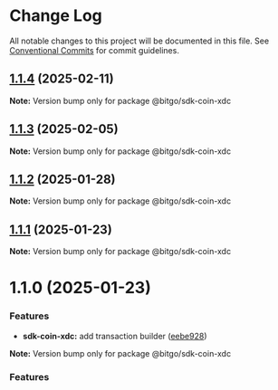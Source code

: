 # Change Log

All notable changes to this project will be documented in this file.
See [Conventional Commits](https://conventionalcommits.org) for commit guidelines.

## [1.1.4](https://github.com/BitGo/BitGoJS/compare/@bitgo/sdk-coin-xdc@1.1.3...@bitgo/sdk-coin-xdc@1.1.4) (2025-02-11)

**Note:** Version bump only for package @bitgo/sdk-coin-xdc

## [1.1.3](https://github.com/BitGo/BitGoJS/compare/@bitgo/sdk-coin-xdc@1.1.2...@bitgo/sdk-coin-xdc@1.1.3) (2025-02-05)

**Note:** Version bump only for package @bitgo/sdk-coin-xdc

## [1.1.2](https://github.com/BitGo/BitGoJS/compare/@bitgo/sdk-coin-xdc@1.1.1...@bitgo/sdk-coin-xdc@1.1.2) (2025-01-28)

**Note:** Version bump only for package @bitgo/sdk-coin-xdc

## [1.1.1](https://github.com/BitGo/BitGoJS/compare/@bitgo/sdk-coin-xdc@1.1.0...@bitgo/sdk-coin-xdc@1.1.1) (2025-01-23)

**Note:** Version bump only for package @bitgo/sdk-coin-xdc

# 1.1.0 (2025-01-23)

### Features

- **sdk-coin-xdc:** add transaction builder ([eebe928](https://github.com/BitGo/BitGoJS/commit/eebe92834192f8353c44a8ca4e35f5e4836cd8d9))

**Note:** Version bump only for package @bitgo/sdk-coin-xdc

### Features
